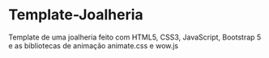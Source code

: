 # Template-Joalheria
Template de uma joalheria feito com HTML5, CSS3, JavaScript, Bootstrap 5 e as bibliotecas de animação animate.css e wow.js
